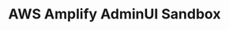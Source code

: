 ---
title: AWS Amplify AdminUI Sandbox
description: "Kilo Loco shows you how to get up and running with AWS Amplify AdminUI Sandbox. This tutorial will cover creating models, enum, and custom types, as well as adding the generated native code into your projects for free."
authorIds:
  - kyle-lee
href: https://www.youtube.com/watch?v=Pdz64Wg7uzA
banner: "./banner.png"
platforms:
  - iOS
categories:
  - DataStore
  - Amplify Console
  - Admin UI
---